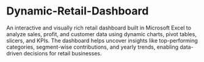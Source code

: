 # Dynamic-Retail-Dashboard
An interactive and visually rich retail dashboard built in Microsoft Excel to analyze sales, profit, and customer data using dynamic charts, pivot tables, slicers, and KPIs. The dashboard helps uncover insights like top-performing categories, segment-wise contributions, and yearly trends, enabling data-driven decisions for retail businesses.
